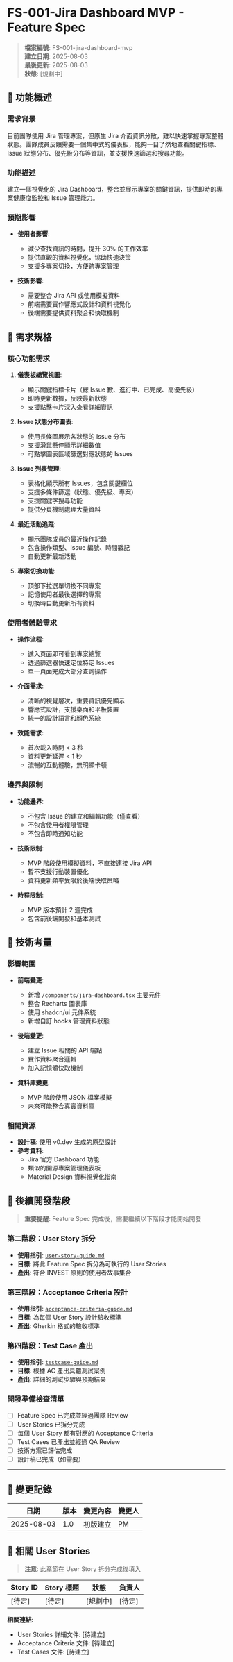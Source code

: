 # FS-001-Jira Dashboard MVP - Feature Spec

> **檔案編號**: FS-001-jira-dashboard-mvp  
> **建立日期**: 2025-08-03  
> **最後更新**: 2025-08-03  
> **狀態**: [規劃中]

## 📝 功能概述

### 需求背景

目前團隊使用 Jira 管理專案，但原生 Jira 介面資訊分散，難以快速掌握專案整體狀態。團隊成員反饋需要一個集中式的儀表板，能夠一目了然地查看關鍵指標、Issue 狀態分布、優先級分布等資訊，並支援快速篩選和搜尋功能。

### 功能描述

建立一個視覺化的 Jira Dashboard，整合並展示專案的關鍵資訊，提供即時的專案健康度監控和 Issue 管理能力。

### 預期影響

- **使用者影響**: 
  - 減少查找資訊的時間，提升 30% 的工作效率
  - 提供直觀的資料視覺化，協助快速決策
  - 支援多專案切換，方便跨專案管理
  
- **技術影響**: 
  - 需要整合 Jira API 或使用模擬資料
  - 前端需要實作響應式設計和資料視覺化
  - 後端需要提供資料聚合和快取機制

## 🎯 需求規格

### 核心功能需求

1. **儀表板總覽視圖**: 
   - 顯示關鍵指標卡片（總 Issue 數、進行中、已完成、高優先級）
   - 即時更新數據，反映最新狀態
   - 支援點擊卡片深入查看詳細資訊

2. **Issue 狀態分布圖表**: 
   - 使用長條圖展示各狀態的 Issue 分布
   - 支援滑鼠懸停顯示詳細數值
   - 可點擊圖表區域篩選對應狀態的 Issues

3. **Issue 列表管理**: 
   - 表格化顯示所有 Issues，包含關鍵欄位
   - 支援多條件篩選（狀態、優先級、專案）
   - 支援關鍵字搜尋功能
   - 提供分頁機制處理大量資料

4. **最近活動追蹤**: 
   - 顯示團隊成員的最近操作記錄
   - 包含操作類型、Issue 編號、時間戳記
   - 自動更新最新活動

5. **專案切換功能**: 
   - 頂部下拉選單切換不同專案
   - 記憶使用者最後選擇的專案
   - 切換時自動更新所有資料

### 使用者體驗需求

- **操作流程**: 
  - 進入頁面即可看到專案總覽
  - 透過篩選器快速定位特定 Issues
  - 單一頁面完成大部分查詢操作
  
- **介面需求**: 
  - 清晰的視覺層次，重要資訊優先顯示
  - 響應式設計，支援桌面和平板裝置
  - 統一的設計語言和顏色系統
  
- **效能需求**: 
  - 首次載入時間 < 3 秒
  - 資料更新延遲 < 1 秒
  - 流暢的互動體驗，無明顯卡頓

### 邊界與限制

- **功能邊界**: 
  - 不包含 Issue 的建立和編輯功能（僅查看）
  - 不包含使用者權限管理
  - 不包含即時通知功能
  
- **技術限制**: 
  - MVP 階段使用模擬資料，不直接連接 Jira API
  - 暫不支援行動裝置優化
  - 資料更新頻率受限於後端快取策略
  
- **時程限制**: 
  - MVP 版本預計 2 週完成
  - 包含前後端開發和基本測試

## 🔧 技術考量

### 影響範圍

- **前端變更**: 
  - 新增 `/components/jira-dashboard.tsx` 主要元件
  - 整合 Recharts 圖表庫
  - 使用 shadcn/ui 元件系統
  - 新增自訂 hooks 管理資料狀態
  
- **後端變更**: 
  - 建立 Issue 相關的 API 端點
  - 實作資料聚合邏輯
  - 加入記憶體快取機制
  
- **資料庫變更**: 
  - MVP 階段使用 JSON 檔案模擬
  - 未來可能整合真實資料庫

### 相關資源

- **設計稿**: 使用 v0.dev 生成的原型設計
- **參考資料**: 
  - Jira 官方 Dashboard 功能
  - 類似的開源專案管理儀表板
  - Material Design 資料視覺化指南

## 🔄 後續開發階段

> **重要提醒**: Feature Spec 完成後，需要繼續以下階段才能開始開發

### 第二階段：User Story 拆分
- **使用指引**: [`user-story-guide.md`](./guides/user-story-guide.md)
- **目標**: 將此 Feature Spec 拆分為可執行的 User Stories
- **產出**: 符合 INVEST 原則的使用者故事集合

### 第三階段：Acceptance Criteria 設計
- **使用指引**: [`acceptance-criteria-guide.md`](./guides/acceptance-criteria-guide.md)
- **目標**: 為每個 User Story 設計驗收標準
- **產出**: Gherkin 格式的驗收標準

### 第四階段：Test Case 產出
- **使用指引**: [`testcase-guide.md`](./guides/testcase-guide.md)
- **目標**: 根據 AC 產出具體測試案例
- **產出**: 詳細的測試步驟與預期結果

### 開發準備檢查清單
- [ ] Feature Spec 已完成並經過團隊 Review
- [ ] User Stories 已拆分完成
- [ ] 每個 User Story 都有對應的 Acceptance Criteria
- [ ] Test Cases 已產出並經過 QA Review
- [ ] 技術方案已評估完成
- [ ] 設計稿已完成（如需要）

---

## 📝 變更記錄

| 日期         | 版本 | 變更內容 | 變更人    |
| ------------ | ---- | -------- | --------- |
| 2025-08-03 | 1.0  | 初版建立 | PM |

## 🔗 相關 User Stories

> **注意**: 此章節在 User Story 拆分完成後填入

| Story ID | Story 標題 | 狀態 | 負責人 |
|----------|-----------|------|--------|
| [待定]   | [待定] | [規劃中] | [待定] |

**相關連結:**
- User Stories 詳細文件: [待建立]
- Acceptance Criteria 文件: [待建立]
- Test Cases 文件: [待建立]